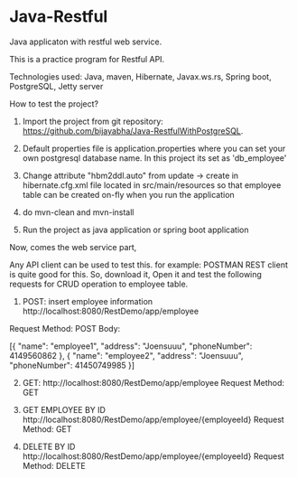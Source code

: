 # Java-Restful
Java applicaton with restful web service.

This is a practice program for Restful API.

Technologies used:
Java,
maven,
Hibernate,
Javax.ws.rs,
Spring boot,
PostgreSQL,
Jetty server

How to test the project?

1. Import the project from git repository: https://github.com/bijayabha/Java-RestfulWithPostgreSQL.

2. Default properties file is application.properties where you can set your own postgresql database name. In this project its set as 'db_employee'

2. Change attribute "hbm2ddl.auto" from update -> create in hibernate.cfg.xml file located in src/main/resources so that employee table can be created on-fly when you run the application

3. do mvn-clean and mvn-install

4. Run the project as java application or spring boot application

Now, comes the web service part, 

Any API client can be used to test this. for example: POSTMAN REST client is quite good for this. So, download it, Open it and test the following requests for CRUD operation to employee table.

1. POST: insert employee information                        
http://localhost:8080/RestDemo/app/employee

Request Method: POST
Body:

   [{
	"name": "employee1",
	"address": "Joensuuu",
	"phoneNumber": 4149560862
},
{
	"name": "employee2",
	"address": "Joensuuu",
	"phoneNumber": 41450749985
}]

2. GET:
http://localhost:8080/RestDemo/app/employee
Request Method: GET

3. GET EMPLOYEE BY ID
http://localhost:8080/RestDemo/app/employee/{employeeId}
Request Method: GET


4. DELETE BY ID
http://localhost:8080/RestDemo/app/employee/{employeeId}
Request Method: DELETE





